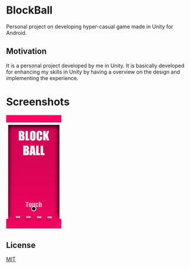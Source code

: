 # BlockBall
Personal project on developing hyper-casual game made in Unity for Android.

## Motivation
It is a personal project developed by me in Unity. It is basically developed for enhancing my skills in Unity by having a overview on the design and implementing the experience.

# Screenshots
<img src="3.jpeg" width="150"
img src="2.jpeg" width="150"
img src="1.jpeg" width="150" >

## License
[MIT](https://choosealicense.com/licenses/mit/)
